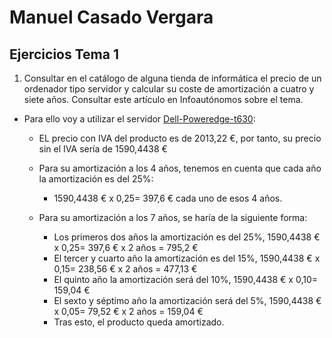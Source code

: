 
# Manuel Casado Vergara

## Ejercicios Tema 1

1. Consultar en el catálogo de alguna tienda de informática el precio de un ordenador tipo servidor y calcular su coste de amortización a cuatro y siete años. 
   Consultar este artículo en Infoautónomos sobre el tema.

 * Para ello voy a utilizar el servidor [Dell-Poweredge-t630](http://www.pcexpansion.es/dell-poweredge-t630-pet63003b.php):

	- EL precio con IVA del producto es de 2013,22 €, por tanto, su precio sin el IVA sería de 1590,4438 €

	- Para su amortización a los 4 años, tenemos en cuenta que cada año la amortización es del 25%:
		- 1590,4438 € x 0,25= 397,6 € cada uno de esos 4 años.

	- Para su amortización a los 7 años, se haría de la siguiente forma:
		- Los primeros dos años la amortización es del 25%, 1590,4438 € x 0,25= 397,6 € x 2 años = 795,2 €
		- El tercer y cuarto año la amortización es del 15%, 1590,4438 € x 0,15= 238,56 € x 2 años = 477,13 € 
		- El quinto año la amortización será del 10%, 1590,4438 € x 0,10= 159,04 €
		- El sexto y séptimo año la amortización será del 5%, 1590,4438 € x 0,05= 79,52 € x 2 años = 159,04 €
		- Tras esto, el producto queda amortizado.







